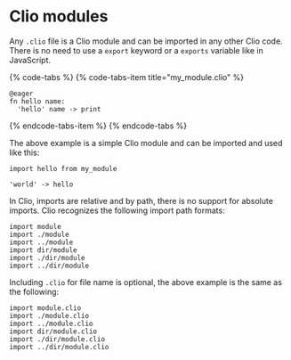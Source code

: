 # Clio modules

Any `.clio` file is a Clio module and can be imported in any other Clio code. There is no need to use a `export` keyword or a `exports` variable like in JavaScript.

{% code-tabs %}
{% code-tabs-item title="my\_module.clio" %}
```text
@eager
fn hello name:
  'hello' name -> print
```
{% endcode-tabs-item %}
{% endcode-tabs %}

The above example is a simple Clio module and can be imported and used like this:

```text
import hello from my_module

'world' -> hello
```

In Clio, imports are relative and by path, there is no support for absolute imports. Clio recognizes the following import path formats:

```text
import module
import ./module
import ../module
import dir/module
import ./dir/module
import ../dir/module
```

Including `.clio` for file name is optional, the above example is the same as the following:

```text
import module.clio
import ./module.clio
import ../module.clio
import dir/module.clio
import ./dir/module.clio
import ../dir/module.clio
```



